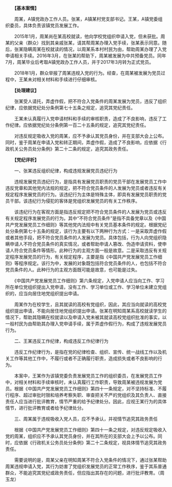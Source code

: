 　　**【基本案情】**

　　周某，A镇党政办工作人员。张某，A镇某村党支部书记。王某，A镇党委组织委员，具体负责该镇党员发展工作。

　　2015年1月，周某尚在某高校就读，他向学校党组织申请入党，但未获批。周某的父亲（群众）找到其亲戚张某，请其帮周某办理入党手续，张某表示同意。随后，张某隐瞒周某在校就读的情况，以周某系本村村民为由，帮助周某办理了入党申请相关手续。2016年3月，在张某的帮助下，周某被发展为中共预备党员。同年7月，周某毕业后考取A镇党政办工作人员，并于2017年3月转为正式党员。

　　2018年1月，群众举报了周某违规入党的行为。经查，在周某被发展为党员过程中，王某未对相关材料和手续进行仔细审核。

　　**【处理建议】**

　　张某受人请托，弄虚作假，把不符合入党条件的周某发展为党员，违反了组织纪律，应依据党纪处分条例第七十五条之规定，追究其党纪责任。

　　王某未认真履行入党申请材料和手续的审核职责，造成了不良影响，违反了工作纪律。应依据党纪处分条例第一百二十五条的规定，追究其党纪责任。

　　对违反规定吸收入党的周某，应不予承认其党员身份，并在支部大会上公布。同时，鉴于周某在申请入党和转正期间，弄虚作假，造成了不良影响，应依据《行政机关公务员处分条例》第二十二条的规定，追究其政务责任。

　　**【党纪评析】**

　　一、张某违反组织纪律，构成违规发展党员违纪行为

　　违规发展党员违纪行为，是指具有发展党员职责的党员干部在发展党员工作中违反党章和其他党内法规的规定，把不符合党员条件的人发展为党员或者违反有关规定程序发展党员的行为。该违纪行为主体是特殊主体，即具有发展党员职责的党员干部。该违纪行为侵犯的客体是党组织发展党员的有关工作秩序。

　　该违纪行为在客观方面是指违反规定把不符合党员条件的人发展为党员或违反有关规定程序发展党员的行为。其中“不符合党员条件”是指不具备党章以及《中国共产党发展党员工作细则》等其他党内法规中有关党员基本条件的规定。根据党纪处分条例第七十五条的规定，该行为主要有以下两种行为方式：一是采取弄虚作假或者其他手段，把不符合党员条件的人发展为党员。具体包括，行为人向党组织隐瞒申请人不符合党员条件的真实情况，或者帮助申请人篡改、伪造申请资料，使申请人符合党员条件等情形。此种行为的主观方面一般是故意。二是采取违反有关规定程序发展党员的行为，有关规定程序，主要是指《中国共产党发展党员工作细则》等程序规定。该行为中，发展的对象既包括符合党员条件的人，也包括不符合党员条件的人。此种行为的主观方面既可能是故意，也可能是过失。

　　《中国共产党发展党员工作细则》第六条规定，入党申请人应当向工作、学习所在单位党组织提出入党申请，没有工作、学习单位或工作、学习单位未建立党组织的，应当向居住地党组织提出申请。

　　周某作为在校学生，且其就读的高校有党组织，因此，其应当向就读的高校党组织提出申请，不能向居住地党组织提出申请。张某在明知周某系高校就读学生的情况下，帮助其隐瞒在校就读以及申请入党未被其就读高校党组织批准的事实，以一般村民为由帮助其办理入党申请手续，属于弄虚作假行为，构成了违规发展党员行为。

　　二、王某违反工作纪律，构成违反工作纪律行为

　　违反工作纪律行为，是指在党的纪律检查、组织、宣传、统一战线工作以及机关工作等其他工作中，不履行或者不正确履行职责，造成损失或者不良影响的行为。

　　本案中，王某作为该镇党委负责发展党员工作的组织委员，在发展党员工作中，对相关材料和手续审核时，未认真履行工作职责，导致周某被违规发展为党员。根据《中国共产党发展党员工作细则》第四十一条规定，对不坚持标准、不履行程序、超过审批时限和培养考察失职、审查把关不严的党组织及其负责人、直接责任人应当进行批评教育，情节严重的给予纪律处分。因此，应视王某行为的具体情节，进行批评教育或者给予纪律处分。

　　三、周某属于违规吸收入党人员，应不予承认，并视情节追究其政务责任

　　根据《中国共产党发展党员工作细则》第四十一条之规定，对违反规定吸收入党的周某，组织应不予承认其党员身份，并在其所在的支部大会上予以公布。同时，应依据《行政机关公务员处分条例》第二十二条规定，视具体情节追究其政务责任。

　　需要说明的是，周某父亲在明知周某不符合入党条件的情况下，通过张某帮助周某违规申请入党，其行为妨害了党组织发展党员的正常工作秩序，鉴于其系普通群众，不能追究其党纪或政务责任，但应指出其存在的问题，进行批评教育。（周玉龙）